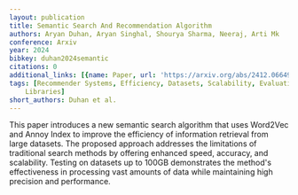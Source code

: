 ```yaml
---
layout: publication
title: Semantic Search And Recommendation Algorithm
authors: Aryan Duhan, Aryan Singhal, Shourya Sharma, Neeraj, Arti Mk
conference: Arxiv
year: 2024
bibkey: duhan2024semantic
citations: 0
additional_links: [{name: Paper, url: 'https://arxiv.org/abs/2412.06649'}]
tags: [Recommender Systems, Efficiency, Datasets, Scalability, Evaluation, Tools &
    Libraries]
short_authors: Duhan et al.
---
```

This paper introduces a new semantic search algorithm that uses Word2Vec and
Annoy Index to improve the efficiency of information retrieval from large
datasets. The proposed approach addresses the limitations of traditional search
methods by offering enhanced speed, accuracy, and scalability. Testing on
datasets up to 100GB demonstrates the method's effectiveness in processing vast
amounts of data while maintaining high precision and performance.